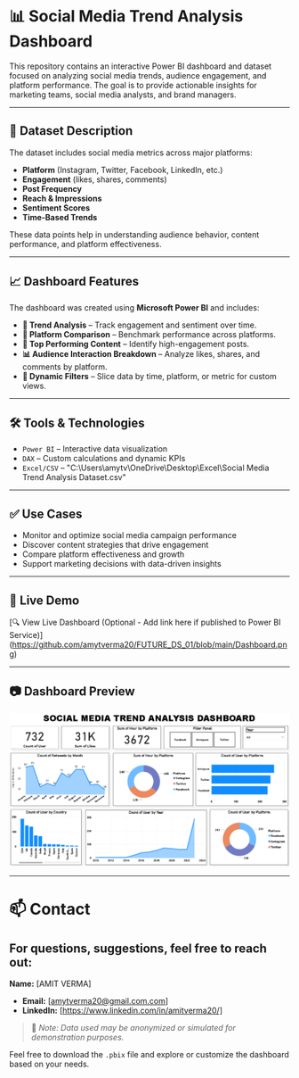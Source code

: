 # 📊 Social Media Trend Analysis Dashboard

This repository contains an interactive Power BI dashboard and dataset focused on analyzing social media trends, audience engagement, and platform performance. The goal is to provide actionable insights for marketing teams, social media analysts, and brand managers.

---

## 📁 Dataset Description

The dataset includes social media metrics across major platforms:

- **Platform** (Instagram, Twitter, Facebook, LinkedIn, etc.)
- **Engagement** (likes, shares, comments)
- **Post Frequency**
- **Reach & Impressions**
- **Sentiment Scores**
- **Time-Based Trends**

These data points help in understanding audience behavior, content performance, and platform effectiveness.

---

## 📈 Dashboard Features

The dashboard was created using **Microsoft Power BI** and includes:

- **📅 Trend Analysis** – Track engagement and sentiment over time.
- **📌 Platform Comparison** – Benchmark performance across platforms.
- **🚀 Top Performing Content** – Identify high-engagement posts.
- **📊 Audience Interaction Breakdown** – Analyze likes, shares, and comments by platform.
- **🎯 Dynamic Filters** – Slice data by time, platform, or metric for custom views.

---

## 🛠 Tools & Technologies

- `Power BI` – Interactive data visualization
- `DAX` – Custom calculations and dynamic KPIs
- `Excel/CSV` – "C:\Users\amytv\OneDrive\Desktop\Excel\Social Media Trend Analysis Dataset.csv"

---

## ✅ Use Cases

- Monitor and optimize social media campaign performance
- Discover content strategies that drive engagement
- Compare platform effectiveness and growth
- Support marketing decisions with data-driven insights

---

## 🔗 Live Demo

[🔍 View Live Dashboard (Optional - Add link here if published to Power BI Service)]
(https://github.com/amytverma20/FUTURE_DS_01/blob/main/Dashboard.png)

---

## 📷 Dashboard Preview

![Dashboard Preview](https://github.com/amytverma20/FUTURE_DS_01/blob/main/Dashboard.png)

---
# 📫 Contact
## For questions, suggestions, feel free to reach out:

**Name:** [AMIT VERMA]
- **Email:** [amytverma20@gmail.com.com]
- **LinkedIn:** [https://www.linkedin.com/in/amitverma20/]

> 📌 *Note: Data used may be anonymized or simulated for demonstration purposes.*

Feel free to download the `.pbix` file and explore or customize the dashboard based on your needs.
